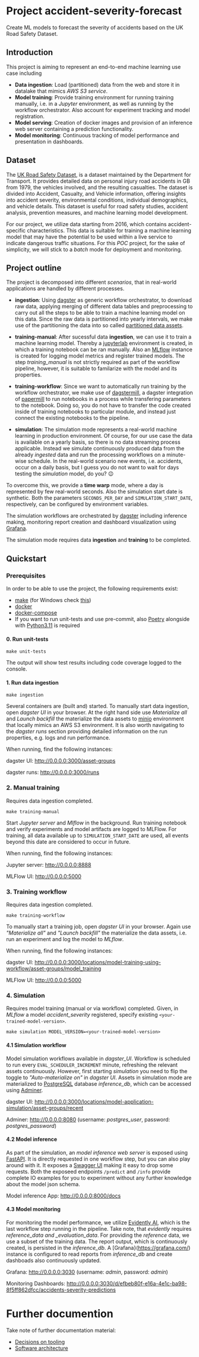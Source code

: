 # Project accident-severity-forecast

Create ML models to forecast the severity of accidents based on the UK Road Safety Dataset.

## Introduction

This project is aiming to represent an end-to-end machine learning use case including

- **Data ingestion**: Load (partitioned) data from the web and store it in datalake that mimics _AWS S3 service_.
- **Model training**: Provide training environment for running training manually, i.e. in a _Jupyter_ environment, as well as running by the workflow orchestrator. Also account for experiment tracking and model registration.
- **Model serving**: Creation of docker images and provision of an inference web server containing a prediction functionality.
- **Model monitoring**: Continuous tracking of model performance and presentation in dashboards.

## Dataset

The [UK Road Safety Dataset](https://www.data.gov.uk/dataset/cb7ae6f0-4be6-4935-9277-47e5ce24a11f/road-safety-data), is a dataset maintained by the Department for Transport. It provides detailed data on personal injury road accidents in GB from 1979, the vehicles involved, and the resulting casualties. The dataset is divided into Accident, Casualty, and Vehicle information, offering insights into accident severity, environmental conditions, individual demographics, and vehicle details. This dataset is useful for road safety studies, accident analysis, prevention measures, and machine learning model development.

For our project, we utilize data starting from 2016, which contains accident-specific characteristics. This data is suitable for training a machine learning model that may have the potential to be used within a live service to indicate dangerous traffic situations. For this _POC_ project, for the sake of simplicity, we will stick to a _batch_ mode for deployment and monitoring.

## Project outline

The project is decomposed into different _scenarios_, that in real-world applications are handled by different processes.

- **ingestion**: Using [dagster](https://dagster.io/) as generic workflow orchestrator, to download raw data, applying merging of different data tables
  and preprocessing to carry out all the steps to be able to train a machine learning model on this data. Since the raw data is partitioned into yearly
  intervals, we make use of the partitioning the data into so called [partitioned data assets](https://dagster.io/blog/partitioned-data-pipelines).

- **training-manual**: After sucessful data **ingestion**, we can use it to train a machine learning model. Thereby a [jupyterlab](https://jupyterlab.readthedocs.io/en/latest/) environment is created, in which a training notebook can be ran manually. Also an [MLflow](https://mlflow.org/) instance
  is created for logging model metrics and register trained models. The step _training_manual_ is not strictly required as part of the workflow pipeline, however, it is suitable to familarize with the model and its properties.

- **training-workflow**: Since we want to automatically run training by the workflow orchestrator, we make use of [dagstermill](https://docs.dagster.io/_apidocs/libraries/dagstermill), a dagster integration of [papermill](https://papermill.readthedocs.io/en/latest/) to run notebooks in a process while transfering parameters to the notebook. Doing so, you do not have to transfer the code created inside of training notebooks to particular module, and instead just connect the existing notebooks to the pipeline.

- **simulation**: The simulation mode represents a real-world machine learning in production environment. Of course, for our use case the data is available on a yearly basis, so there is no data streaming process applicable. Instead we simulate continuously produced data from the already _ingested_ data and run the processing workflows on a minute-wise schedule. In the real-world scenario new events, i.e. accidents, occur on a daily basis, but I guess you do not want to wait for days testing the _simulation_ model, do you? :wink:

To overcome this, we provide a **time warp** mode, where a day is represented by few real-world seconds. Also the simulation start date is synthetic. Both the parameters `SECONDS_PER_DAY` and `SIMULATION_START_DATE`, respectively, can be configured by environment variables.

The simulation workflows are orchestrated by [dagster](https://dagster.io/) including inference making, monitoring report creation and dashboard visualization using [Grafana](https://grafana.com/).

The simulation mode requires data **ingestion** and **training** to be completed.

## Quickstart

### Prerequisites

In order to be able to use the project, the following requirements exist:

- [make](https://www.gnu.org/software/make/) (for Windows check [this](https://stackoverflow.com/questions/32127524/how-to-install-and-use-make-in-windows))
- [docker](https://docs.docker.com/get-docker/)
- [docker-compose](https://docker-docs.netlify.app/compose/install/)
- If you want to run unit-tests and use pre-commit, also [Poetry](https://python-poetry.org/docs/) alongside with [Python3.11](https://www.python.org/downloads/release/python-3114/) is required

#### 0. Run unit-tests

```
make unit-tests
```

The output will show test results including code coverage logged to the console.

#### 1. Run data ingestion

```
make ingestion
```

Several containers are (built and) started. To manually start data ingestion, open _dagster UI_
in your browser. At the right hand side use _Materialize all_ and _Launch backfill_ the materialize the data assets to
[minio](https://min.io/) environment that locally mimics an AWS S3 environment. It is also worth navigating to the _dagster runs_
section providing detailed information on the run properties, e.g. logs and run performance.

When running, find the following instances:

dagster UI: http://0.0.0.0:3000/asset-groups

dagster runs: http://0.0.0.0:3000/runs

### 2. Manual training

Requires data ingestion completed.

```
make training-manual
```

Start _Jupyter server_ and _Mlflow_ in the background.
Run training notebook and verify experiments and model artifacts are logged to MLFlow. For training,
all data available up to `SIMULATION_START_DATE` are used, all events beyond this date are considered
to occur in future.

When running, find the following instances:

Jupyter server: http://0.0.0.0:8888

MLFlow UI: http://0.0.0.0:5000

### 3. Training workflow

Requires data ingestion completed.

```
make training-workflow
```

To manually start a training job, open _dagster UI_ in your browser.
Again use _"Materialize all"_ and _"Launch backfill"_ the materialize the data assets, i.e. run an experiment
and log the model to _MLflow_.

When running, find the following instances:

dagster UI: http://0.0.0.0:3000/locations/model-training-using-workflow/asset-groups/model_training

MLFlow UI: http://0.0.0.0:5000

### 4. Simulation

Requires model training (manual or via workflow) completed. Given, in _MLflow_ a model _accident_severity_
registered, specify existing `<your-trained-model-version>`.

```
make simulation MODEL_VERSION=<your-trained-model-version>
```

#### 4.1 Simulation workflow

Model simulation workflows available in _dagster_UI_. Workflow is scheduled to run every `EVAL_SCHEDULER_INCREMENT`
minute, refreshing the relevant assets continuously. However, first starting _simulation_ you need to flip the toggle to
_"Auto-materialize on"_ in _dagster UI_. Assets in simulation mode are materialized to [PostgreSQL](https://www.postgresql.org/)
database _inference_db_, which can be accessed using [Adminer](https://www.adminer.org/).

dagster UI: http://0.0.0.0:3000/locations/model-application-simulation/asset-groups/recent

Adminer: http://0.0.0.0:8080 (username: _postgres_user_, password: _postgres_password_)

#### 4.2 Model inference

As part of the simulation, an _model inference web server_ is exposed using [FastAPI](https://fastapi.tiangolo.com/).
It is directly requested in one workflow step, but you can also play around with it. It exposes a [Swagger UI](https://swagger.io/tools/swagger-ui/)
making it easy to drop some requests. Both the exposeed endpoints `/predict` and `/info` provide complete IO examples for you to experiment
without any further knowledge about the model json schema.

Model inference App: http://0.0.0.0:8000/docs

#### 4.3 Model monitoring

For monitoring the model performance, we utilize [Evidently AI](https://www.evidentlyai.com/), which
is the last workflow step running in the pipeline. Take note, that _evidently_ requires _reference_data and \_evaluation_data_. For providing the _reference_ data, we use a subset of the training data.
The report output, which is continuously created,
is persisted in the _inference_db_. A [Grafana}(https://grafana.com/) instance is configured to
read reports from _inference_db_ and create dashboads also continuously updated.

Grafana: http://0.0.0.0:3030 (username: _admin_, password: _admin_)

Monitoring Dashboards: http://0.0.0.0:3030/d/efbeb80f-e16a-4e1c-ba98-8f5ff862dfcc/accidents-severity-predictions

# Further documention

Take note of further documentation material:

- [Decisions on tooling](./docs/decisions.md)
- [Software architecture](./docs/architecture.md)
